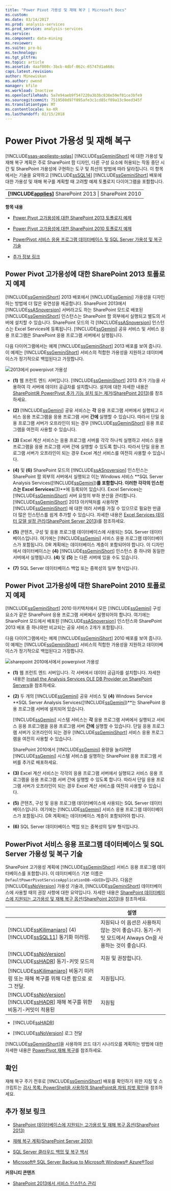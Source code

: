```yaml
---
title: "Power Pivot 가용성 및 재해 복구 | Microsoft Docs"
ms.custom: 
ms.date: 03/14/2017
ms.prod: analysis-services
ms.prod_service: analysis-services
ms.service: 
ms.component: data-mining
ms.reviewer: 
ms.suite: pro-bi
ms.technology: 
ms.tgt_pltfrm: 
ms.topic: article
ms.assetid: 4aaf008c-3bcb-4dbf-862c-65747d1a668c
caps.latest.revision: 
author: Minewiskan
ms.author: owend
manager: kfile
ms.workload: Inactive
ms.openlocfilehash: 5a7e94aeb9f547220a3b3bc836e59ef81ce3bfe9
ms.sourcegitcommit: 7519508d97f095afe3c1cd85cf09a13c9eed345f
ms.translationtype: MT
ms.contentlocale: ko-KR
ms.lasthandoff: 02/15/2018
---
```

# <a name="power-pivot-availability-and-disaster-recovery"></a>Power Pivot 가용성 및 재해 복구
[!INCLUDE[ssas-appliesto-sqlas](../../includes/ssas-appliesto-sqlas.md)]
[!INCLUDE[ssGeminiShort](../../includes/ssgeminishort-md.md)] 에 대한 가용성 및 재해 복구 계획은 주로 SharePoint 팜 디자인, 다른 구성 요소에 허용되는 작동 중단 시간 및 SharePoint 가용성에 구현하는 도구 및 최선의 방법에 따라 달라집니다. 이 항목에서는 기술을 요약하고 [!INCLUDE[ssSQL14](../../includes/sssql14-md.md)] [!INCLUDE[ssGeminiShort](../../includes/ssgeminishort-md.md)] 배포에 대한 가용성 및 재해 복구를 계획할 때 고려할 예제 토폴로지 다이어그램을 포함합니다.  
  
||  
|-|  
|**[!INCLUDE[applies](../../includes/applies-md.md)]**  SharePoint 2013 &#124; SharePoint 2010|  
  
 **항목 내용**  
  
-   [Power Pivot 고가용성에 대한 SharePoint 2013 토폴로지 예제](#bkmk_sharepoint2013)  
  
-   [Power Pivot 고가용성에 대한 SharePoint 2010 토폴로지 예제](#bkmk_sharepoint2010)  
  
-   [PowerPivot 서비스 응용 프로그램 데이터베이스 및 SQL Server 가용성 및 복구 기술](#bkmk_sql_server_technologies)  
  
-   [추가 정보 링크](#bkmk_more_resources)  
  
##  <a name="bkmk_sharepoint2013"></a> Power Pivot 고가용성에 대한 SharePoint 2013 토폴로지 예제  
 [!INCLUDE[ssGeminiShort](../../includes/ssgeminishort-md.md)] 2013 배포에서 [!INCLUDE[ssGemini](../../includes/ssgemini-md.md)] 가용성을 디자인하는 방법에 더 많은 유연성을 제공합니다. SharePoint 2013에서 [!INCLUDE[ssASnoversion](../../includes/ssasnoversion-md.md)] 서버라고도 하는 SharePoint 모드로 배포된 [!INCLUDE[ssGeminiShort](../../includes/ssgeminishort-md.md)] 인스턴스는 SharePoint 팜 외부에서 실행되고 별도의 서버에 설치할 수 있습니다. SharePoint 모드의 각 [!INCLUDE[ssASnoversion](../../includes/ssasnoversion-md.md)] 인스턴스는 Excel Services에 등록됩니다. [!INCLUDE[ssGemini](../../includes/ssgemini-md.md)] 공유 서비스 및 서비스 응용 프로그램은 SharePoint 응용 프로그램 서버에서 실행됩니다.  
  
 다음 다이어그램에서는 예제 [!INCLUDE[ssGeminiShort](../../includes/ssgeminishort-md.md)] 2013 배포를 보여 줍니다. 이 예제는 [!INCLUDE[ssGeminiShort](../../includes/ssgeminishort-md.md)] 서비스의 적합한 가용성을 지원하고 데이터베이스가 정기적으로 백업된다고 가정합니다.  
  
 ![2013에서 powerpivot 가용성](../../analysis-services/power-pivot-sharepoint/media/ssas-powerpivot-services-2013.png "2013에서 powerpivot 가용성")  
  
-   **(1)** 웹 프런트 엔드 서버입니다. [!INCLUDE[ssGeminiShort](../../includes/ssgeminishort-md.md)] 2013 추가 기능을 사용하여 각 서버에 데이터 공급자를 설치합니다. 설치에 대한 자세한 내용은 [SharePoint용 PowerPivot 추가 기능 설치 또는 제거&#40;SharePoint 2013&#41;](../../analysis-services/instances/install-windows/install-or-uninstall-the-power-pivot-for-sharepoint-add-in-sharepoint-2013.md)를 참조하세요.  
  
-   **(2)** [!INCLUDE[ssGemini](../../includes/ssgemini-md.md)] 공유 서비스는 **각** 응용 프로그램 서버에서 실행되고 서비스 응용 프로그램을 응용 프로그램 서버 **간에** 실행할 수 있습니다. 따라서 단일 응용 프로그램 서버가 오프라인이 되는 경우 [!INCLUDE[ssGeminiShort](../../includes/ssgeminishort-md.md)] 응용 프로그램을 여전히 사용할 수 있습니다.  
  
-   **(3)** Excel 계산 서비스는 응용 프로그램 서버를 각각 하나씩 실행하고 서비스 응용 프로그램을 응용 프로그램 서버 간에 실행할 수 있도록 합니다. 따라서 단일 응용 프로그램 서버가 오프라인이 되는 경우 Excel 계산 서비스를 여전히 사용할 수 있습니다.  
  
-   **(4)** 및 **(6)** SharePoint 모드의 [!INCLUDE[ssASnoversion](../../includes/ssasnoversion-md.md)] 인스턴스는 SharePoint 팜 외부의 서버에서 실행되고 이는 Windows 서비스 **SQL Server Analysis Services([!INCLUDE[ssGemini](../../includes/ssgemini-md.md)])**를 포함합니다. 이러한 각각의 인스턴스는 Excel Services**(3)**에 등록되어 있습니다. Excel Services는 [!INCLUDE[ssGeminiShort](../../includes/ssgeminishort-md.md)] 서버 요청의 부하 분산을 관리합니다. [!INCLUDE[ssGeminiShort](../../includes/ssgeminishort-md.md)] 2013 아키텍처를 사용하면 [!INCLUDE[ssGeminiShort](../../includes/ssgeminishort-md.md)] 에 대한 여러 서버를 가질 수 있으므로 필요한 만큼 더 많은 인스턴스를 쉽게 추가할 수 있습니다. 자세한 내용은 [Excel Services 데이터 모델 설정 관리(SharePoint Server 2013)](http://technet.microsoft.com/library/jj219780\(v=office.15\).aspx)를 참조하세요.  
  
-   **(5)** 콘텐츠, 구성 및 응용 프로그램 데이터베이스에 사용되는 SQL Server 데이터베이스입니다. 여기에는 [!INCLUDE[ssGemini](../../includes/ssgemini-md.md)] 서비스 응용 프로그램 데이터베이스가 포함됩니다. DR 계획에는 데이터베이스 계층이 포함되어야 합니다. 이 디자인에서 데이터베이스는 **(4)** [!INCLUDE[ssGeminiShort](../../includes/ssgeminishort-md.md)] 인스턴스 중 하나와 동일한 서버에서 실행됩니다. **(4)** 및 **(5)** 는 다른 서버에 있을 수도 있습니다.  
  
-   **(7)** SQL Server 데이터베이스 백업 또는 중복성의 일부 형식입니다.  
  
##  <a name="bkmk_sharepoint2010"></a> Power Pivot 고가용성에 대한 SharePoint 2010 토폴로지 예제  
 [!INCLUDE[ssGeminiShort](../../includes/ssgeminishort-md.md)] 2010 아키텍처에서 모든 [!INCLUDE[ssGemini](../../includes/ssgemini-md.md)] 구성 요소가 같은 SharePoint 응용 프로그램 서버에서 실행되어야 합니다. 여기에는 SharePoint 모드에서 배포된 [!INCLUDE[ssASnoversion](../../includes/ssasnoversion-md.md)] 인스턴스와 SharePoint 2013 배포 중 하나와만 비교되는 공유 서비스 2개가 포함됩니다.  
  
 다음 다이어그램에서는 예제 [!INCLUDE[ssGeminiShort](../../includes/ssgeminishort-md.md)] 2010 배포를 보여 줍니다. 이 예제는 [!INCLUDE[ssGeminiShort](../../includes/ssgeminishort-md.md)] 서비스의 적합한 가용성을 지원하고 데이터베이스가 정기적으로 백업된다고 가정합니다.  
  
 ![sharepoint 2010에서에서 powerpivot 가용성](../../analysis-services/power-pivot-sharepoint/media/ssas-powerpivot-services-2010.png "sharepoint 2010에서에서 powerpivot 가용성")  
  
-   **(1)** 웹 프런트 엔드 서버입니다. 각 서버에서 데이터 공급자를 설치합니다. 자세한 내용은 [Install the Analysis Services OLE DB Provider on SharePoint Servers](http://msdn.microsoft.com/en-us/2c62daf9-1f2d-4508-a497-af62360ee859)을 참조하세요.  
  
-   **(2)** 두 개의 [!INCLUDE[ssGemini](../../includes/ssgemini-md.md)] 공유 서비스 및 **(4)** Windows Service **SQL Server Analysis Services([!INCLUDE[ssGemini](../../includes/ssgemini-md.md)])**는 SharePoint 응용 프로그램 서버에 설치되어 있습니다.  
  
     [!INCLUDE[ssGemini](../../includes/ssgemini-md.md)] 시스템 서비스는 **각** 응용 프로그램 서버에서 실행되고 서비스 응용 프로그램을 응용 프로그램 서버 **간에** 실행할 수 있습니다. 단일 응용 프로그램 서버가 오프라인이 되는 경우 [!INCLUDE[ssGeminiShort](../../includes/ssgeminishort-md.md)] 서비스 응용 프로그램을 여전히 사용할 수 있습니다.  
  
     SharePoint 2010에서 [!INCLUDE[ssGemini](../../includes/ssgemini-md.md)] 용량을 늘리려면 [!INCLUDE[ssGemini](../../includes/ssgemini-md.md)] 시스템 서비스를 실행하는 SharePoint 응용 프로그램 서버를 추가로 배포하세요.  
  
-   **(3)** Excel 계산 서비스는 각각의 응용 프로그램 서버에서 실행되고 서비스 응용 프로그램을 응용 프로그램 서버 간에 실행할 수 있도록 합니다. 따라서 단일 응용 프로그램 서버가 오프라인이 되는 경우 Excel 계산 서비스를 여전히 사용할 수 있습니다.  
  
-   **(5)** 콘텐츠, 구성 및 응용 프로그램 데이터베이스에 사용되는 SQL Server 데이터베이스입니다. 여기에는 [!INCLUDE[ssGemini](../../includes/ssgemini-md.md)] 서비스 응용 프로그램 데이터베이스가 포함됩니다. DR 계획에는 데이터베이스 계층이 포함되어야 합니다.  
  
-   **(6)** SQL Server 데이터베이스 백업 또는 중복성의 일부 형식입니다.  
  
##  <a name="bkmk_sql_server_technologies"></a> PowerPivot 서비스 응용 프로그램 데이터베이스 및 SQL Server 가용성 및 복구 기술  
 SharePoint 고가용성 계획에 [!INCLUDE[ssGeminiShort](../../includes/ssgeminishort-md.md)] 서비스 응용 프로그램 데이터베이스를 포함합니다. 이 데이터베이스 기본 이름은 `DefaultPowerPivotServiceApplicationDB-<GUID>`입니다. 다음은 [!INCLUDE[ssNoVersion](../../includes/ssnoversion-md.md)] 가용성 기술과, [!INCLUDE[ssGeminiShort](../../includes/ssgeminishort-md.md)] 데이터베이스에 사용할 때의 권장 사항에 대한 요약입니다. 자세한 내용은 [SharePoint 데이터베이스에 지원되는 고가용성 및 재해 복구 옵션(SharePoint 2013)](http://technet.microsoft.com/library/jj841106.aspx)을 참조하세요.  
  
||설명|  
|-|--------------|  
|[!INCLUDE[ssKilimanjaro](../../includes/sskilimanjaro-md.md)] (4) [!INCLUDE[ssSQL11](../../includes/sssql11-md.md)] 동기화 미러링.|지원되나 이 옵션은 사용하지 않는 것이 좋습니다. 동기-커밋 모드에서 Always On을 사용하는 것이 좋습니다.|  
|[!INCLUDE[ssNoVersion](../../includes/ssnoversion-md.md)] [!INCLUDE[ssHADR](../../includes/sshadr-md.md)] 동기-커밋 모드의|지원 및 권장합니다.|  
|[!INCLUDE[ssKilimanjaro](../../includes/sskilimanjaro-md.md)] 비동기 미러링 또는 재해 복구를 위해 다른 팜으로 로그 전달.|지원됩니다.|  
|[!INCLUDE[ssNoVersion](../../includes/ssnoversion-md.md)] [!INCLUDE[ssHADR](../../includes/sshadr-md.md)] 재해 복구를 위한 비동기-커밋이 적용된|지원됨|  
  
-   [!INCLUDE[ssHADR](../../includes/sshadr-md.md)]  
  
-   [!INCLUDE[ssNoVersion](../../includes/ssnoversion-md.md)] 로그 전달  
  
 [!INCLUDE[ssGeminiShort](../../includes/ssgeminishort-md.md)]을 사용하여 코드 대기 시나리오를 계획하는 방법에 대한 자세한 내용은 [PowerPivot 재해 복구](http://social.technet.microsoft.com/wiki/contents/articles/22137.sharepoint-powerpivot-disaster-recovery.aspx)를 참조하세요.  
  
## <a name="verification"></a>확인  
 재해 복구 주기 전후로 [!INCLUDE[ssGeminiShort](../../includes/ssgeminishort-md.md)] 배포를 확인하기 위한 지침 및 스크립트는 [검사 목록: PowerShell을 사용하여 SharePoint용 파워 피벗 확인](../../analysis-services/instances/install-windows/checklist-use-powershell-to-verify-power-pivot-for-sharepoint.md)을 참조하세요.  
  
##  <a name="bkmk_more_resources"></a> 추가 정보 링크  
  
-   [SharePoint 데이터베이스에 지원되는 고가용성 및 재해 복구 옵션(SharePoint 2013)](http://technet.microsoft.com/library/jj841106.aspx)  
  
-   [재해 복구 계획(SharePoint Server 2010)](http://technet.microsoft.com/library/ff628971\(v=office.14\).aspx)  
  
-   [SQL Server 클라우드 백업 및 복구 백서](http://www.microsoft.com/server-cloud/solutions/cloud-backup-recovery.aspx?WT.srch=1&WT.mc_ID=SEM_BING_USEvergreenSearch_Unassigned&CR_CC=Unassigned#fbid=RjU2Nbzu2dT)  
  
-   [Microsoft® SQL Server Backup to Microsoft Windows® Azure®Tool](http://www.microsoft.com/download/details.aspx?id=40740)  
  
 **커뮤니티 콘텐츠**  
  
-   [SharePoint 2013에서 서비스 인스턴스 관리](http://www.petri.co.il/manage-service-instances-sharepoint-2013.htm)  
  
